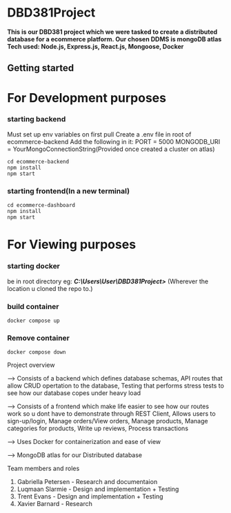 # DBD381Project
**This is our DBD381 project which we were tasked to create a distributed database for a ecommerce platform. Our chosen DDMS is mongoDB atlas**
**Tech used: Node.js, Express.js, React.js, Mongoose, Docker**

## Getting started

# For Development purposes
### starting backend
Must set up env variables on first pull 
Create a .env file in root of ecommerce-backend
Add the following in it:
    PORT = 5000
    MONGODB_URI = YourMongoConnectionString(Provided once created a cluster on atlas)

    cd ecommerce-backend
    npm install
    npm start

### starting frontend(In a new terminal)
    cd ecommerce-dashboard
    npm install
    npm start


# For Viewing purposes
### starting docker
be in root directory eg: ***C:\Users\User\DBD381Project>*** (Wherever the location u cloned the repo to.)
### build container
    docker compose up
### Remove container
    docker compose down

Project overview

--> Consists of a backend which defines database schemas, API routes that allow CRUD opertation to the database, Testing that performs stress tests to see how our database copes under heavy load

--> Consists of a frontend which make life easier to see how our routes work so u dont have to demonstrate through REST Client, Allows users to sign-up/login, Manage orders/View orders, Manage products, Manage categories for products, Write up reviews, Process transactions

--> Uses Docker for containerization and ease of view

--> MongoDB atlas for our Distributed database

Team members and roles
1. Gabriella Petersen - Research and documentaion
2. Luqmaan Slarmie - Design and implementation + Testing
3. Trent Evans - Design and implementation + Testing
4. Xavier Barnard - Research 
